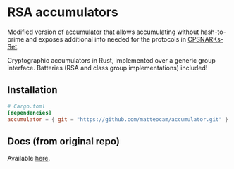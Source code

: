 # RSA accumulators

Modified version of [accumulator](https://github.com/cambrian/accumulator) that allows accumulating without hash-to-prime and exposes additional info needed for the protocols in [CPSNARKs-Set](https://github.com/matteocam/cpsnarks-set).

Cryptographic accumulators in Rust, implemented over a generic group interface. Batteries (RSA and
class group implementations) included!

## Installation
```toml
# Cargo.toml
[dependencies]
accumulator = { git = "https://github.com/matteocam/accumulator.git" }
```

## Docs (from original repo)
Available [here](https://cambrian.dev/accumulator/docs).
